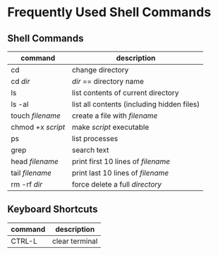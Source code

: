 # Frequently Used Shell Commands

## Shell Commands

| command | description |
| --- | --- |
| cd | change directory |
| cd *dir* | *dir* == directory name |
| ls | list contents of current directory |
| ls -al | list all contents (including hidden files)
| touch *filename* | create a file with *filename* |
| chmod +x *script* | make *script* executable |
| ps | list processes |
| grep | search text |
| head *filename* | print first 10 lines of *filename* |
| tail *filename* | print last 10 lines of *filename* |
| rm -rf *dir* | force delete a full *directory* |

## Keyboard Shortcuts

| command | description |
| --- | --- |
| CTRL-L | clear terminal |
